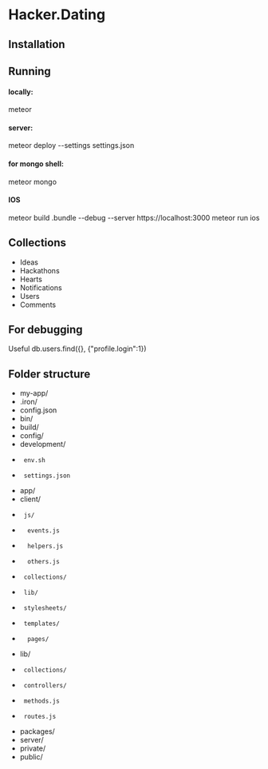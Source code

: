 Hacker.Dating
=========

## Installation


## Running

#### locally:

meteor

#### server:

meteor deploy --settings settings.json

#### for mongo shell:

meteor mongo

#### IOS

meteor build .bundle --debug --server https://localhost:3000
meteor run ios

## Collections

- Ideas
- Hackathons
- Hearts
- Notifications
- Users
- Comments

## For debugging

Useful 
db.users.find({}, {"profile.login":1})


## Folder structure

- my-app/
-  .iron/
-    config.json
-  bin/
-  build/
-  config/
-    development/
-      env.sh
-      settings.json
-  app/
-    client/
-      js/
-       events.js
-       helpers.js
-       others.js
-      collections/
-      lib/
-      stylesheets/
-      templates/
-       pages/
-    lib/
-      collections/
-      controllers/
-      methods.js
-      routes.js
-    packages/
-    server/
-    private/
-    public/
